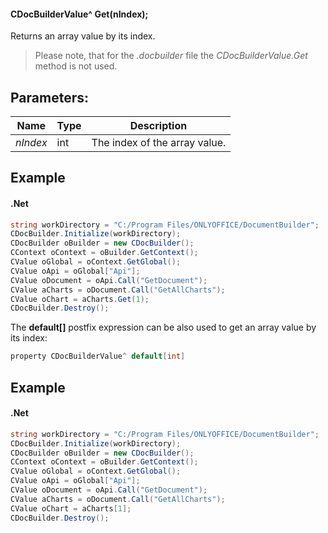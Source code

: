 #### CDocBuilderValue^ Get(nIndex);

Returns an array value by its index.

> Please note, that for the *.docbuilder* file the *CDocBuilderValue.Get* method is not used.

## Parameters:

| Name     | Type | Description                   |
| -------- | ---- | ----------------------------- |
| *nIndex* | int  | The index of the array value. |

## Example

#### .Net

```c#
string workDirectory = "C:/Program Files/ONLYOFFICE/DocumentBuilder";
CDocBuilder.Initialize(workDirectory);
CDocBuilder oBuilder = new CDocBuilder();
CContext oContext = oBuilder.GetContext();
CValue oGlobal = oContext.GetGlobal();
CValue oApi = oGlobal["Api"];
CValue oDocument = oApi.Call("GetDocument");
CValue aCharts = oDocument.Call("GetAllCharts");
CValue oChart = aCharts.Get(1);
CDocBuilder.Destroy();
```

The **default\[]** postfix expression can be also used to get an array value by its index:

```c#
property CDocBuilderValue^ default[int]
```

## Example

#### .Net

```c#
string workDirectory = "C:/Program Files/ONLYOFFICE/DocumentBuilder";
CDocBuilder.Initialize(workDirectory);
CDocBuilder oBuilder = new CDocBuilder();
CContext oContext = oBuilder.GetContext();
CValue oGlobal = oContext.GetGlobal();
CValue oApi = oGlobal["Api"];
CValue oDocument = oApi.Call("GetDocument");
CValue aCharts = oDocument.Call("GetAllCharts");
CValue oChart = aCharts[1];
CDocBuilder.Destroy();
```
